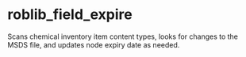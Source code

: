 roblib_field_expire
===================

Scans chemical inventory item content types, looks for changes to the MSDS file, and updates node expiry date as needed.
